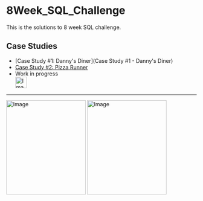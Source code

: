 # 8Week_SQL_Challenge
This is the solutions to 8 week SQL challenge.  

## Case Studies
- [Case Study #1: Danny's Diner](Case Study #1 - Danny's Diner)
- [Case Study #2: Pizza Runner]()
- Work in progress  
      <img src="https://github.com/Praneetbond/8_week_SQL_Challenge/assets/126821894/7b357fea-5398-49cf-adaf-25a25262faa6.png" alt="Image" width="30" hight="30">

***

<img src="https://user-images.githubusercontent.com/81607668/127727503-9d9e7a25-93cb-4f95-8bd0-20b87cb4b459.png" alt="Image" width="210" height="250"> <img src="https://user-images.githubusercontent.com/81607668/127271856-3c0d5b4a-baab-472c-9e24-3c1e3c3359b2.png" alt="Image" width="210" height="250">
